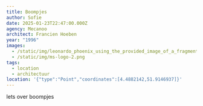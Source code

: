 ```yaml
---
title: Boompjes
author: Sofie
date: 2025-01-23T22:47:00.000Z
agency: Mecanoo
architect: Francien Hoeben
year: "1996"
images:
  - /static/img/leonardo_phoenix_using_the_provided_image_of_a_fragment_from_a_1-2.jpg
  - /static/img/ms-logo-2.png
tags:
  - location
  - architectuur
location: '{"type":"Point","coordinates":[4.4882142,51.9146937]}'
---
```

Iets over boompjes
